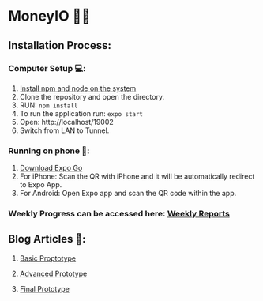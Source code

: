 # MoneyIO 🤑💸

## **Installation Process:**

### Computer Setup 💻:

1. [Install npm and node on the system](https://docs.npmjs.com/downloading-and-installing-node-js-and-npm)
2. Clone the repository and open the directory.
3. RUN: `npm install`
4. To run the application run: `expo start`
5. Open: http://localhost/19002
6. Switch from LAN to Tunnel.

### Running on phone 📱:

1. [Download Expo Go](https://expo.dev/client)
2. For iPhone: Scan the QR with iPhone and it will be automatically redirect to Expo App.
3. For Android: Open Expo app and scan the QR code within the app.

### Weekly Progress can be accessed here: [Weekly Reports](https://github.com/nodejk/ISEE_MoneyControl/blob/main/WeeklyReport.md)

## Blog Articles 📓:

1. [Basic Proptotype](https://github.com/nodejk/ISEE_MoneyControl/blob/finalPresentation/BasicProptotype.md)

2. [Advanced Prototype](https://github.com/nodejk/ISEE_MoneyControl/blob/finalPresentation/AdvancedPrototype.md)

3. [Final Prototype](https://github.com/nodejk/ISEE_MoneyControl/blob/finalPresentation/FinalPresentation.md)
